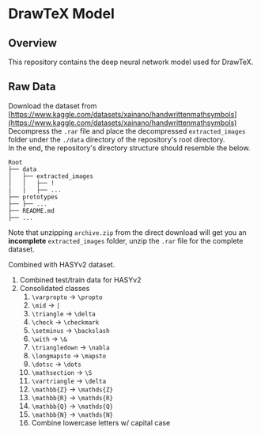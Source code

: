 # DrawTeX Model

## Overview
This repository contains the deep neural network model used for DrawTeX.

## Raw Data

Download the dataset from [https://www.kaggle.com/datasets/xainano/handwrittenmathsymbols](https://www.kaggle.com/datasets/xainano/handwrittenmathsymbols)  
Decompress the `.rar` file and place the decompressed `extracted_images` folder under the `./data` directory of the repository's root directory.  
In the end, the repository's directory structure should resemble the below.
```
Root
├── data
│   ├── extracted_images
│   │   ├── !
|   |   ├── ...
├── prototypes
├── ├── ...
├── README.md
├── ...
```
Note that unzipping `archive.zip` from the direct download will get you an **incomplete** `extracted_images` folder, unzip the `.rar` file for the complete dataset.

Combined with HASYv2 dataset. 
1. Combined test/train data for HASYv2
2. Consolidated classes
   1. `\varpropto` -> `\propto`
   2. `\mid` -> `|`
   3. `\triangle` -> `\delta`
   4. `\check` -> `\checkmark`
   5. `\setminus` -> `\backslash`
   6. `\with` -> `\&`
   7. `\triangledown` -> `\nabla`
   8. `\longmapsto` -> `\mapsto`
   9. `\dotsc` -> `\dots`
   10. `\mathsection` -> `\S`
   11. `\vartriangle` -> `\delta`
   12. `\mathbb{Z}` -> `\mathds{Z}`
   13. `\mathbb{R}` -> `\mathds{R}`
   14. `\mathbb{Q}` -> `\mathds{Q}`
   15. `\mathbb{N}` -> `\mathds{N}`
   16. Combine lowercase letters w/ capital case
